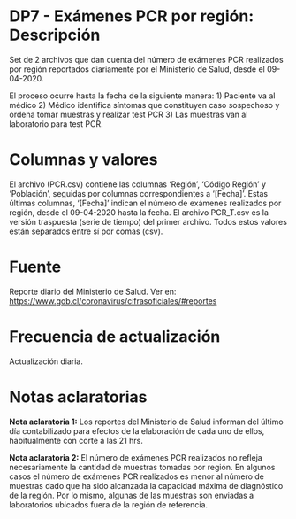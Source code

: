 # DP7 - Exámenes PCR por región: Descripción
Set de 2 archivos que dan cuenta del número de exámenes PCR realizados por región reportados diariamente por el Ministerio de Salud, desde el 09-04-2020. 

El proceso ocurre hasta la fecha de la siguiente manera: 1) Paciente va al médico 2) Médico identifica síntomas que constituyen caso sospechoso y ordena tomar muestras y realizar test PCR 3) Las muestras van al laboratorio para test PCR.

# Columnas y valores
El archivo (PCR.csv) contiene las columnas ‘Región’, ‘Código Región’ y ‘Población’, seguidas por columnas correspondientes a ‘[Fecha]’. Estas últimas columnas, ‘[Fecha]’ indican el número de exámenes realizados por región, desde el 09-04-2020 hasta la fecha. El archivo PCR_T.csv es la versión traspuesta (serie de tiempo) del primer archivo. Todos estos valores están separados entre sí por comas (csv).

# Fuente
Reporte diario del Ministerio de Salud. Ver en: https://www.gob.cl/coronavirus/cifrasoficiales/#reportes

# Frecuencia de actualización
Actualización diaria. 

# Notas aclaratorias

**Nota aclaratoria 1:** Los reportes del Ministerio de Salud informan del último día contabilizado para efectos de la elaboración de cada uno de ellos, habitualmente con corte a las 21 hrs. 

**Nota aclaratoria 2:** El número de exámenes PCR realizados no refleja necesariamente la cantidad de muestras tomadas por región. En algunos casos el número de exámenes PCR realizados es menor al número de muestras dado que ha sido alcanzada la capacidad máxima de diagnóstico de la región. Por lo mismo, algunas de las muestras son enviadas a laboratorios ubicados fuera de la región de referencia. 
